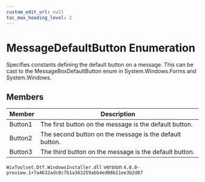 ```yaml
---
custom_edit_url: null
toc_max_heading_level: 2
---
```

# MessageDefaultButton Enumeration
Specifies constants defining the default button on a message. This can be cast to the MessageBoxDefaultButton enum in System.Windows.Forms and System.Windows.
## Members
| Member | Description |
| ------ | ----------- |
| Button1 | The first button on the message is the default button. |
| Button2 | The second button on the message is the default button. |
| Button3 | The third button on the message is the default button. |
`WixToolset.Dtf.WindowsInstaller.dll` version `4.0.0-preview.1+7a4632adc0c7b1a363259abb4ed08b11ee3b2d87`
